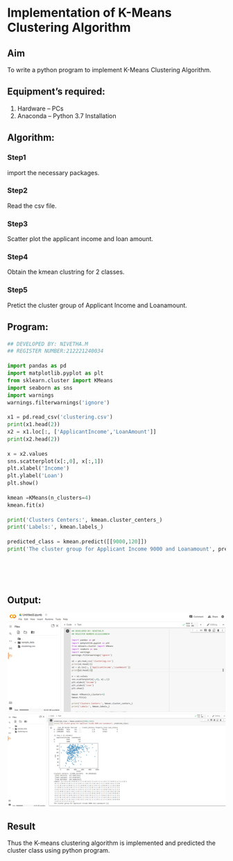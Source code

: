 # Implementation of K-Means Clustering Algorithm
## Aim
To write a python program to implement K-Means Clustering Algorithm.
## Equipment’s required:
1.	Hardware – PCs
2.	Anaconda – Python 3.7 Installation

## Algorithm:

### Step1
import the necessary packages.





### Step2
Read the csv file.




### Step3
Scatter plot the applicant income and loan amount.


### Step4
Obtain the kmean clustring for 2 classes.


### Step5

Pretict the cluster group of Applicant Income and Loanamount.


## Program:
```py
## DEVELOPED BY: NIVETHA.M
## REGISTER NUMBER:212221240034

import pandas as pd
import matplotlib.pyplot as plt
from sklearn.cluster import KMeans
import seaborn as sns
import warnings
warnings.filterwarnings('ignore')

x1 = pd.read_csv('clustering.csv')
print(x1.head(2))
x2 = x1.loc[:, ['ApplicantIncome','LoanAmount']]
print(x2.head(2))

x = x2.values
sns.scatterplot(x[:,0], x[:,1])
plt.xlabel('Income')
plt.ylabel('Loan')
plt.show()

kmean =KMeans(n_clusters=4)
kmean.fit(x)

print('Clusters Centers:', kmean.cluster_centers_)
print('Labels:', kmean.labels_)

predicted_class = kmean.predict([[9000,120]])
print('The cluster group for Applicant Income 9000 and Loanamount', predicted_class)






```
## Output:
![GitHub Logo](.//m1.png)
![GitHub Logo](.//m2.png)




## Result
Thus the K-means clustering algorithm is implemented and predicted the cluster class using python program.